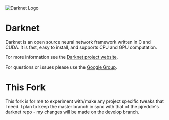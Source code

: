 ![Darknet Logo](http://pjreddie.com/media/files/darknet-black-small.png)

# Darknet #
Darknet is an open source neural network framework written in C and CUDA. It is fast, easy to install, and supports CPU and GPU computation.

For more information see the [Darknet project website](http://pjreddie.com/darknet).

For questions or issues please use the [Google Group](https://groups.google.com/forum/#!forum/darknet).

# This Fork #
This fork is for me to experiment with/make any project specific tweaks that I need. I plan to keep the master branch in sync with that of the pjreddie's darknet repo - my changes will be made on the develop branch.
